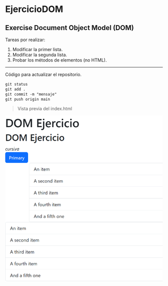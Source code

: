 # EjercicioDOM
## Exercise Document Object Model (DOM)

Tareas por realizar: 

1. Modificar la primer lista.
2. Modificar la segunda lista.
3. Probar los métodos de elementos (no HTML).

---

Código para actualizar el repositorio.
```
git status
git add . 
git commit -m "mensaje"
git push origin main
```
>Vista previa del index.html

![index](https://raw.githubusercontent.com/yessaminandrade/EjercicioDOM/refs/heads/main/images/Screenshot%202025-04-08%20104231.png)

